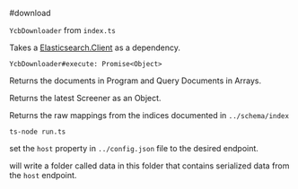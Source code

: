 #download

`YcbDownloader` from `index.ts`

Takes a [Elasticsearch.Client](https://github.com/elastic/elasticsearch-js) as a dependency.

`YcbDownloader#execute: Promise<Object> `

Returns the documents in Program and Query Documents in Arrays.

Returns the latest Screener as an Object.

Returns the raw mappings from the indices documented in `../schema/index`


`ts-node run.ts`

set the `host` property in `../config.json` file to the desired endpoint.

will write a folder called data in this folder that contains serialized data
from the `host` endpoint.





